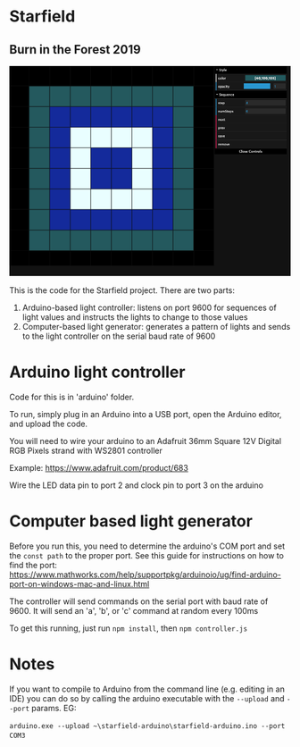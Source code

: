 # Starfield
## Burn in the Forest 2019

![Preview](preview.png)


This is the code for the Starfield project. There are two parts:

1. Arduino-based light controller: listens on port 9600 for sequences of light values and instructs the lights to change to those values
2. Computer-based light generator: generates a pattern of lights and sends to the light controller on the serial baud rate of 9600

# Arduino light controller

Code for this is in 'arduino' folder.

To run, simply plug in an Arduino into a USB port, open the Arduino editor, and upload the code.

You will need to wire your arduino to an Adafruit 36mm Square 12V Digital RGB Pixels strand with WS2801 controller

Example: https://www.adafruit.com/product/683

Wire the LED data pin to port 2 and clock pin to port 3 on the arduino

# Computer based light generator

Before you run this, you need to determine the arduino's COM port and set the `const path` to the proper port. See this guide for instructions on how to find the port: https://www.mathworks.com/help/supportpkg/arduinoio/ug/find-arduino-port-on-windows-mac-and-linux.html

The controller will send commands on the serial port with baud rate of 9600. It will send an 'a', 'b', or 'c' command at random every 100ms

To get this running, just run `npm install`, then `npm controller.js`

# Notes

If you want to compile to Arduino from the command line (e.g. editing in an IDE) you can do so by calling the arduino executable with the `--upload` and `--port` params. EG:

`arduino.exe --upload ~\starfield-arduino\starfield-arduino.ino --port COM3`
